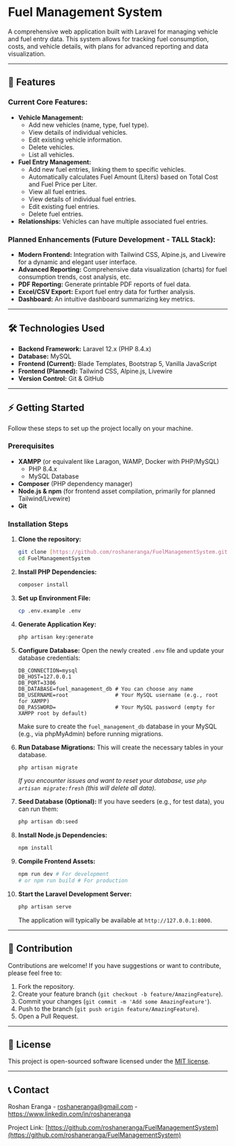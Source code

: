 # Fuel Management System

A comprehensive web application built with Laravel for managing vehicle and fuel entry data. This system allows for tracking fuel consumption, costs, and vehicle details, with plans for advanced reporting and data visualization.

---

## 🚀 Features

### Current Core Features:
* **Vehicle Management:**
    * Add new vehicles (name, type, fuel type).
    * View details of individual vehicles.
    * Edit existing vehicle information.
    * Delete vehicles.
    * List all vehicles.
* **Fuel Entry Management:**
    * Add new fuel entries, linking them to specific vehicles.
    * Automatically calculates Fuel Amount (Liters) based on Total Cost and Fuel Price per Liter.
    * View all fuel entries.
    * View details of individual fuel entries.
    * Edit existing fuel entries.
    * Delete fuel entries.
* **Relationships:** Vehicles can have multiple associated fuel entries.

### Planned Enhancements (Future Development - TALL Stack):
* **Modern Frontend:** Integration with Tailwind CSS, Alpine.js, and Livewire for a dynamic and elegant user interface.
* **Advanced Reporting:** Comprehensive data visualization (charts) for fuel consumption trends, cost analysis, etc.
* **PDF Reporting:** Generate printable PDF reports of fuel data.
* **Excel/CSV Export:** Export fuel entry data for further analysis.
* **Dashboard:** An intuitive dashboard summarizing key metrics.

---

## 🛠️ Technologies Used

* **Backend Framework:** Laravel 12.x (PHP 8.4.x)
* **Database:** MySQL
* **Frontend (Current):** Blade Templates, Bootstrap 5, Vanilla JavaScript
* **Frontend (Planned):** Tailwind CSS, Alpine.js, Livewire
* **Version Control:** Git & GitHub

---

## ⚡ Getting Started

Follow these steps to set up the project locally on your machine.

### Prerequisites

* **XAMPP** (or equivalent like Laragon, WAMP, Docker with PHP/MySQL)
    * PHP 8.4.x
    * MySQL Database
* **Composer** (PHP dependency manager)
* **Node.js & npm** (for frontend asset compilation, primarily for planned Tailwind/Livewire)
* **Git**

### Installation Steps

1.  **Clone the repository:**
    ```bash
    git clone [https://github.com/roshaneranga/FuelManagementSystem.git](https://github.com/roshaneranga/FuelManagementSystem.git)
    cd FuelManagementSystem
    ```

2.  **Install PHP Dependencies:**
    ```bash
    composer install
    ```

3.  **Set up Environment File:**
    ```bash
    cp .env.example .env
    ```

4.  **Generate Application Key:**
    ```bash
    php artisan key:generate
    ```

5.  **Configure Database:**
    Open the newly created `.env` file and update your database credentials:
    ```dotenv
    DB_CONNECTION=mysql
    DB_HOST=127.0.0.1
    DB_PORT=3306
    DB_DATABASE=fuel_management_db # You can choose any name
    DB_USERNAME=root               # Your MySQL username (e.g., root for XAMPP)
    DB_PASSWORD=                   # Your MySQL password (empty for XAMPP root by default)
    ```
    Make sure to create the `fuel_management_db` database in your MySQL (e.g., via phpMyAdmin) before running migrations.

6.  **Run Database Migrations:**
    This will create the necessary tables in your database.
    ```bash
    php artisan migrate
    ```
    *If you encounter issues and want to reset your database, use `php artisan migrate:fresh` (this will delete all data).*

7.  **Seed Database (Optional):**
    If you have seeders (e.g., for test data), you can run them:
    ```bash
    php artisan db:seed
    ```

8.  **Install Node.js Dependencies:**
    ```bash
    npm install
    ```

9.  **Compile Frontend Assets:**
    ```bash
    npm run dev # For development
    # or npm run build # For production
    ```

10. **Start the Laravel Development Server:**
    ```bash
    php artisan serve
    ```

    The application will typically be available at `http://127.0.0.1:8000`.

---

## 🤝 Contribution

Contributions are welcome! If you have suggestions or want to contribute, please feel free to:

1.  Fork the repository.
2.  Create your feature branch (`git checkout -b feature/AmazingFeature`).
3.  Commit your changes (`git commit -m 'Add some AmazingFeature'`).
4.  Push to the branch (`git push origin feature/AmazingFeature`).
5.  Open a Pull Request.

---

## 📄 License

This project is open-sourced software licensed under the [MIT license](https://opensource.org/licenses/MIT).

---

## 📞 Contact

Roshan Eranga - roshaneranga@gmail.com - https://www.linkedin.com/in/roshaneranga

Project Link: [https://github.com/roshaneranga/FuelManagementSystem](https://github.com/roshaneranga/FuelManagementSystem)
